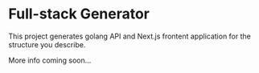 # Full-stack Generator

This project generates golang API and Next.js frontent application for the structure you describe.

More info coming soon...